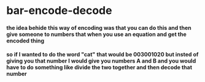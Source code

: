 # bar-encode-decode
#### the idea behide this way of encoding was that you can do this and then give someone to numbers that when you use an equation and get the encoded thing
#### so if I wanted to do the word "cat" that would be 003001020 but insted of giving you that number I would give you numbers A and B and you would have to do something like divide the two together and then decode that number

